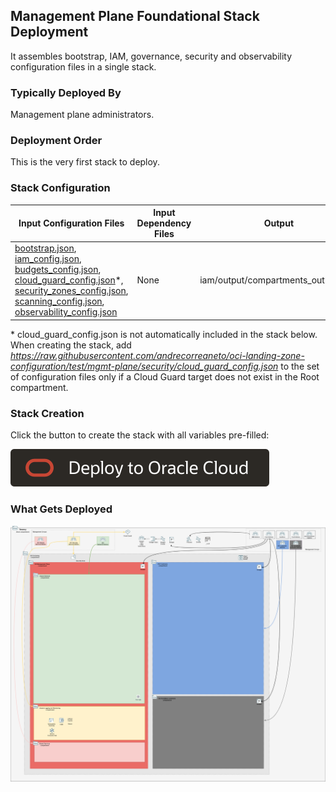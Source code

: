 ## Management Plane Foundational Stack Deployment

It assembles bootstrap, IAM, governance, security and observability configuration files in a single stack. 

### Typically Deployed By

Management plane administrators.

### Deployment Order

This is the very first stack to deploy.

### Stack Configuration

Input Configuration Files | Input Dependency Files | Output
--------------------------|------------------------|-------
[bootstrap.json](../mgmt-plane/bootstrap/bootstrap.json), [iam_config.json](../mgmt-plane/iam/iam_config.json), [budgets_config.json](../mgmt-plane/governance/budgets_config.json), [cloud_guard_config.json](../mgmt-plane/security/cloud_guard_config.json)\*, [security_zones_config.json](../mgmt-plane/security/security_zones_config.json), [scanning_config.json](../mgmt-plane/security/scanning_config.json), [observability_config.json](../mgmt-plane/observability/observability_config.json) | None | iam/output/compartments_output.json

\* cloud_guard_config.json is not automatically included in the stack below. When creating the stack, add *https://raw.githubusercontent.com/andrecorreaneto/oci-landing-zone-configuration/test/mgmt-plane/security/cloud_guard_config.json* to the set of configuration files only if a Cloud Guard target does not exist in the Root compartment.

### Stack Creation

Click the button to create the stack with all variables pre-filled:

[![Deploy_To_OCI](../images/DeployToOCI.svg)](https://cloud.oracle.com/resourcemanager/stacks/create?zipUrl=https://github.com/oracle-quickstart/terraform-oci-landing-zones-orchestrator/archive/refs/heads/main.zip&zipUrlVariables={"input_config_files_urls":"https://raw.githubusercontent.com/andrecorreaneto/oci-landing-zone-configuration/test/mgmt-plane/bootstrap/bootstrap.json,https://raw.githubusercontent.com/andrecorreaneto/oci-landing-zone-configuration/test/mgmt-plane/iam/iam_config.json,https://raw.githubusercontent.com/andrecorreaneto/oci-landing-zone-configuration/test/mgmt-plane/governance/budgets_config.json,https://raw.githubusercontent.com/andrecorreaneto/oci-landing-zone-configuration/test/mgmt-plane/observability/observability_config.json,https://raw.githubusercontent.com/andrecorreaneto/oci-landing-zone-configuration/test/mgmt-plane/security/scanning_config.json,https://raw.githubusercontent.com/andrecorreaneto/oci-landing-zone-configuration/test/mgmt-plane/security/security_zones_config.json","url_dependency_source_oci_bucket":"isv-terraform-runtime-bucket","url_dependency_source":"ocibucket","save_output":true,"oci_object_prefix":"iam/output"})

### What Gets Deployed

![isv-pod-architecture-mgmt-plane-foundational](../images/SaaS-pod-architecture-mgmt-plane-foundational.png)